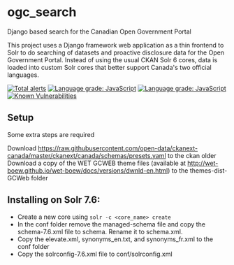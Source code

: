 # ogc_search
Django based search for the Canadian Open Government Portal 

This project uses a Django framework web application as a thin frontend to Solr to do searching of datasets and 
proactive disclosure data for the Open Government Portal. Instead of using the usual CKAN Solr 6 cores, data is 
loaded into custom Solr cores that better support Canada's two official languages.

[![Total alerts](https://img.shields.io/lgtm/alerts/g/thriuin/ogc_search.svg?logo=lgtm&logoWidth=18)](https://lgtm.com/projects/g/thriuin/ogc_search/alerts/)
[![Language grade: JavaScript](https://img.shields.io/lgtm/grade/javascript/g/thriuin/ogc_search.svg?logo=lgtm&logoWidth=18)](https://lgtm.com/projects/g/thriuin/ogc_search/context:javascript)
[![Language grade: JavaScript](https://img.shields.io/lgtm/grade/javascript/g/thriuin/ogc_search.svg?logo=lgtm&logoWidth=18)](https://lgtm.com/projects/g/thriuin/ogc_search/context:javascript)
[![Known Vulnerabilities](https://snyk.io/test/github/thriuin/ogc_search/badge.svg?targetFile=requirements.txt)](https://snyk.io/test/github/thriuin/ogc_search?targetFile=requirements.txt)

## Setup

Some extra steps are required

Download https://raw.githubusercontent.com/open-data/ckanext-canada/master/ckanext/canada/schemas/presets.yaml
to the ckan older 
Download a copy of the WET GCWEB theme files (available at 
http://wet-boew.github.io/wet-boew/docs/versions/dwnld-en.html) to the themes-dist-GCWeb folder

## Installing on Solr 7.6:
- Create a new core using `solr -c <core_name> create`
- In the conf folder remove the managed-schema file and copy the schema-7.6.xml file to schema. Rename it to schema.xml.
- Copy the elevate.xml, synonyms_en.txt, and synonyms_fr.xml to the conf folder 
- Copy the solrconfig-7.6.xml file to conf/solrconfig.xml
